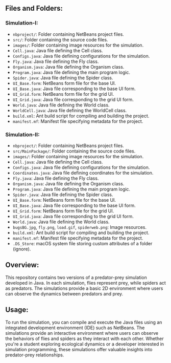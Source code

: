 ## Files and Folders:

### Simulation-I:
- `nbproject/`: Folder containing NetBeans project files.
- `src/`: Folder containing the source code files.
- `images/`: Folder containing image resources for the simulation.
- `Cell.java`: Java file defining the Cell class.
- `Configs.java`: Java file defining configurations for the simulation.
- `Fly.java`: Java file defining the Fly class.
- `Organism.java`: Java file defining the Organism class.
- `Program.java`: Java file defining the main program logic.
- `Spider.java`: Java file defining the Spider class.
- `UI_Base.form`: NetBeans form file for the base UI.
- `UI_Base.java`: Java file corresponding to the base UI form.
- `UI_Grid.form`: NetBeans form file for the grid UI.
- `UI_Grid.java`: Java file corresponding to the grid UI form.
- `World.java`: Java file defining the World class.
- `WorldCell.java`: Java file defining the WorldCell class.
- `build.xml`: Ant build script for compiling and building the project.
- `manifest.mf`: Manifest file specifying metadata for the project.

### Simulation-II:
- `nbproject/`: Folder containing NetBeans project files.
- `src/MainPackage/`: Folder containing the source code files.
- `images/`: Folder containing image resources for the simulation.
- `Cell.java`: Java file defining the Cell class.
- `Configs.java`: Java file defining configurations for the simulation.
- `Coordinates.java`: Java file defining coordinates for the simulation.
- `Fly.java`: Java file defining the Fly class.
- `Organism.java`: Java file defining the Organism class.
- `Program.java`: Java file defining the main program logic.
- `Spider.java`: Java file defining the Spider class.
- `UI_Base.form`: NetBeans form file for the base UI.
- `UI_Base.java`: Java file corresponding to the base UI form.
- `UI_Grid.form`: NetBeans form file for the grid UI.
- `UI_Grid.java`: Java file corresponding to the grid UI form.
- `World.java`: Java file defining the World class.
- `bugsBG.jpg`, `fly.png`, `load.gif`, `spiderweb.png`: Image resources.
- `build.xml`: Ant build script for compiling and building the project.
- `manifest.mf`: Manifest file specifying metadata for the project.
- `.DS_Store`: macOS system file storing custom attributes of a folder (ignore).

## Overview:

This repository contains two versions of a predator-prey simulation developed in Java. In each simulation, flies represent prey, while spiders act as predators. The simulations provide a basic 2D environment where users can observe the dynamics between predators and prey.

## Usage:

To run the simulation, you can compile and execute the Java files using an integrated development environment (IDE) such as NetBeans. The simulations provide an interactive environment where users can observe the behaviors of flies and spiders as they interact with each other. Whether you're a student exploring ecological dynamics or a developer interested in simulation programming, these simulations offer valuable insights into predator-prey relationships.

